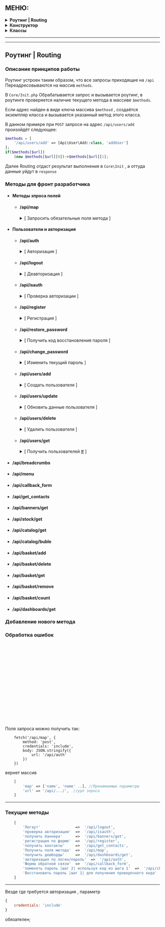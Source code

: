 ## МЕНЮ:

<div>
  <details>
      <summary>
          <b>Роутинг | Routing</b>
      </summary>

  * [Описание принципов работы](#Описание-принципов-работы)
  * [Методы для фронт разработчика](#Методы-для-фронт-разработчика)
  * [Добавление нового метода](#Добавление-нового-метода)
  * [Обработка ошибок](#Обработка-ошибок)

  </details>

  <details>
      <summary>
          <b>Конструктор</b>
      </summary>

  * [Описание системы конструктора](#Описание-системы-конструктора)
  * [Переменные](#Переменные)
  * [Обязательные методы абстрактных классов](#Обязательные-методы-абстрактных-классов)

  </details>

  <details>
      <summary>
          <b>Классы</b>
      </summary>

  * [Basket](#Basket)
  * [Catalog](#Catalog)
  * [Core](#Core)
  * [EventHandlers](#EventHandlers)
  * [Helpers](#Helpers)
  * [HighloadBlock](#HighloadBlock)
  * [Iblock](#Iblock)
  * [Information](#Information)
  * [Integration](#Integration)
  * [Routing](#Routing)
  * [Services](#Services)
  * [User](#User)

  </details>

</div>

-------
---

## Роутинг | Routing

### Описание принципов работы

  Роутинг устроен таким образом, что все запросы приходящие на ```/api``` Переадресовываются на массив ```methods```.

  В `Core/Init.php` Обрабатывается запрос и вызывается роутинг, в роутинге проверяется наличие текущего метода в массиве `$methods`.

  Если адрес найден в виде ключа массива ```$methosd``` , создаётся экземпляр класса и вызывается указанный метод этого класса.

  В данном примере при `POST` запросе на адрес `/api/users/add` произойдёт следующее:
  ```php
  $methods = [
      '/api/users/add' => [Api\User\Add::class, 'addUser']
  ];
  if($methods[$url])
      (new $methods[$url][0])->$methods[$url][1];
  ```
  Далее Routing отдаст результат выполнения в `Core\Init` , а оттуда данные уйдут в `response`


### Методы для фронт разработчика
+ #### Методы зпроса полей

   * #### /api/map

     <details >
        <summary>[ Запросить обязательные поля метода ]</summary>
      <hr>

      >Метод для получения списка полей для других методов и самого себя

      **Принимает:**

      | Параметр |   Описание   |
      | :------- | :----------: |
      | url      | адрес метода |


      **Отдаёт массив вида:**

      | Параметр    |        Описание        |
      | ----------- | :--------------------: |
      | name        |     название поля      |
      | mandatory   |  обязательность поля   |
      | alias       | название поля в Bitrix |
      | description |     описание поля      |

      <hr>
      </details>



+ #### Пользователи и авторизация
  + #### /api/auth
     <details >
        <summary>[ Авторизация ]</summary>
      <hr>

      > Описание

      **Принимает:**

      | Параметр | Описание |
      | :------- | :------: |
      | url      |  адрес   |


      **Отдаёт массив вида:**

      | Параметр | Описание |
      | -------- | :------: |
      | name     | название |

      <hr>
      </details>


  + #### /api/logout
     <details >
        <summary>[ Деавторизация ]</summary>
      <hr>

      > Описание

      **Принимает:**

      | Параметр | Описание |
      | :------- | :------: |
      | url      |  адрес   |


      **Отдаёт массив вида:**

      | Параметр | Описание |
      | -------- | :------: |
      | name     | название |

      <hr>
      </details>


  + #### /api/isauth
     <details >
        <summary>[ Проверка авторизации ]</summary>
      <hr>

      > Описание

      **Принимает:**

      | Параметр | Описание |
      | :------- | :------: |
      | url      |  адрес   |


      **Отдаёт массив вида:**

      | Параметр | Описание |
      | -------- | :------: |
      | name     | название |

      <hr>
      </details>


  + #### /api/register
     <details >
        <summary>[ Регистрация ]</summary>
      <hr>

      > Описание

      **Принимает:**

      | Параметр | Описание |
      | :------- | :------: |
      | url      |  адрес   |


      **Отдаёт массив вида:**

      | Параметр | Описание |
      | -------- | :------: |
      | name     | название |

      <hr>
      </details>


  + #### /api/restore_password
     <details >
        <summary>[ Получить код восстановления пароля ]</summary>
      <hr>

      >Восстановить пароль (пришлет по смс код для [изменения пароля](#apichange-password))

      **Принимает:**

      | Параметр | Описание |
      | :------- | :------: |
      | url      |  адрес   |


      **Отдаёт массив вида:**

      | Параметр | Описание |
      | -------- | :------: |
      | name     | название |

      <hr>
      </details>


  + #### /api/change_password
     <details >
        <summary>[ Изменить текущий пароль ]</summary>
      <hr>

      > Описание

      **Принимает:**

      | Параметр | Описание |
      | :------- | :------: |
      | url      |  адрес   |


      **Отдаёт массив вида:**

      | Параметр | Описание |
      | -------- | :------: |
      | name     | название |

      <hr>
      </details>

  + #### /api/users/add
     <details >
        <summary>[  Создать пользователя ]</summary>
      <hr>

      > Описание

      **Принимает:**

      | Параметр | Описание |
      | :------- | :------: |
      | url      |  адрес   |


      **Отдаёт массив вида:**

      | Параметр | Описание |
      | -------- | :------: |
      | name     | название |

      <hr>
      </details>

  + #### /api/users/update
     <details >
        <summary>[ Обновить данные пользователя ]</summary>
      <hr>

      > Описание

      **Принимает:**

      | Параметр | Описание |
      | :------- | :------: |
      | url      |  адрес   |


      **Отдаёт массив вида:**

      | Параметр | Описание |
      | -------- | :------: |
      | name     | название |

      <hr>
      </details>

  + #### /api/users/delete
     <details >
        <summary>[ Удалить пользователя ]</summary>
      <hr>

      > Описание

      **Принимает:**

      | Параметр | Описание |
      | :------- | :------: |
      | url      |  адрес   |


      **Отдаёт массив вида:**

      | Параметр | Описание |
      | -------- | :------: |
      | name     | название |

      <hr>
      </details>

  + #### /api/users/get
     <details >
        <summary>[ Получить пользователей <a href="#api-users-get" id="api-users-get">#</a> ]</summary>
      <hr>

      > Описание

      **Принимает:**

      | Параметр | Описание |
      | :------- | :------: |
      | url      |  адрес   |


      **Отдаёт массив вида:**

      | Параметр | Описание |
      | -------- | :------: |
      | name     | название |

      <hr>
      </details>


+ #### /api/breadcrumbs
+ #### /api/menu
+ #### /api/callback_form
+ #### /api/get_contacts
+ #### /api/banners/get
+ #### /api/stock/get
+ #### /api/catalog/get
+ #### /api/catalog/buble
+ #### /api/basket/add
+ #### /api/basket/delete
+ #### /api/basket/get
+ #### /api/basket/remove
+ #### /api/basket/count
+ #### /api/dashboards/get

### Добавление нового метода

### Обработка ошибок

<br>
<br>
<br>
<br>

<br>
<br>
<br>
<br>
<br>
<br>
<br>
<br>
<br>
<br>
<br>
















Поля запроса можно получить так:
```Js
    fetch('/api/map', {
        method: 'post',
        credentials: 'include',
        body: JSON.stringify({
            url: '/api/auth'
        })
    })
```

вернет массив
```php
    [
        'map' => ['name', 'name' ..], //Принимаемые параметры
        'url' => '/api/.../',  //урл зпроса
    ]
```

-----------------------------------------------------------------------
<h3> Текущие методы </h3>

```PHP
    [
        'Логаут'                =>  '/api/logout',
        'проверка авторизации'  =>  '/api/isauth',
        'получить баннера'      =>  '/api/banners/get',
        'регистрация по форме'  =>  '/api/register',
        'получить контакты'     =>  '/api/get_contacts',
        'Получить поля метода'  =>  '/api/map',
        'получить дешборды'     =>  '/api/dashboards/get',
        'авторизация по логин/пароль'  =>  '/api/auth',
        'Форма обратной связи'  =>  '/api/callback_form',
        'поменять пароль |шаг 2| используя код из шага 1'  =>  '/api/change_password',
        'Восстановить пароль |шаг 1| для получения проверочного кода'  =>  '/api/restore_password'
    ]
```
--------------------------------------------------------------------------------------------------------
Везде где требуется авторизация , параметр

```Javascript
{
    credentials: 'include'
}
```

 обязателен;